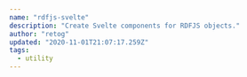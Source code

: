 ```yaml
---
name: "rdfjs-svelte"
description: "Create Svelte components for RDFJS objects."
author: "retog"
updated: "2020-11-01T21:07:17.259Z"
tags: 
  - utility
---
```

